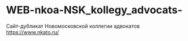 # WEB-nkoa-NSK_kollegy_advocats-

Сайт-дубликат Новомосковской коллегии адвокатов https://www.nkato.ru/
